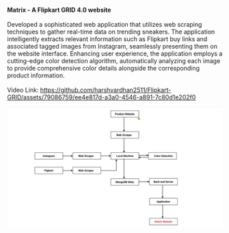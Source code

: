 **Matrix - A Flipkart GRID 4.0 website**
<br>
<br>
Developed a sophisticated web application that utilizes web scraping techniques to gather real-time data on trending sneakers. The application intelligently extracts relevant information such as Flipkart buy links and associated tagged images from Instagram, seamlessly presenting them on the website interface. Enhancing user experience, the application employs a cutting-edge color detection algorithm, automatically analyzing each image to provide comprehensive color details alongside the corresponding product information.
<br>
<br>
Video Link:
https://github.com/harshvardhan2511/Flipkart-GRID/assets/79086759/ee4e817d-a3a0-4546-a891-7c80d1e202f0

![](https://github.com/harshvardhan2511/Flipkart-GRID/blob/main/Media/flowchart.png)





